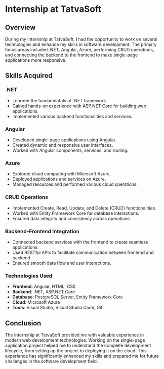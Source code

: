 # Internship at TatvaSoft

## Overview

During my internship at TatvaSoft, I had the opportunity to work on several technologies and enhance my skills in software development. The primary focus areas included .NET, Angular, Azure, performing CRUD operations, and connecting the backend to the frontend to make single-page applications more responsive.

## Skills Acquired

### .NET
- Learned the fundamentals of .NET framework.
- Gained hands-on experience with ASP.NET Core for building web applications.
- Implemented various backend functionalities and services.

### Angular
- Developed single-page applications using Angular.
- Created dynamic and responsive user interfaces.
- Worked with Angular components, services, and routing.

### Azure
- Explored cloud computing with Microsoft Azure.
- Deployed applications and services on Azure.
- Managed resources and performed various cloud operations.

### CRUD Operations
- Implemented Create, Read, Update, and Delete (CRUD) functionalities.
- Worked with Entity Framework Core for database interactions.
- Ensured data integrity and consistency across operations.

### Backend-Frontend Integration
- Connected backend services with the frontend to create seamless applications.
- Used RESTful APIs to facilitate communication between frontend and backend.
- Ensured smooth data flow and user interactions.

### Technologies Used
- **Frontend**: Angular, HTML, CSS
- **Backend**: .NET, ASP.NET Core
- **Database**: PostgreSQL Server, Entity Framework Core
- **Cloud**: Microsoft Azure
- **Tools**: Visual Studio, Visual Studio Code, Git

## Conclusion

The internship at TatvaSoft provided me with valuable experience in modern web development technologies. Working on the single-page application project helped me to understand the complete development lifecycle, from setting up the project to deploying it on the cloud. This experience has significantly enhanced my skills and prepared me for future challenges in the software development field.

